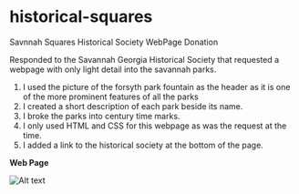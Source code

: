 # historical-squares
Savnnah Squares Historical Society WebPage Donation

Responded to the Savannah Georgia Historical Society that requested a webpage with only light detail into the savannah parks.

1.  I used the picture of the forsyth park fountain as the header as it is one of the more prominent features of all the parks
2.  I created a short description of each park beside its name.
3.  I broke the parks into century time marks.
4.  I only used HTML and CSS for this webpage as was the request at the time.
5.  I added a link to the historical society at the bottom of the page.

**Web Page**

![Alt text](https://github.com/davidbell1751/historical-squares/blob/main/svannahSquares.jpg?raw=true "Splash Page")


